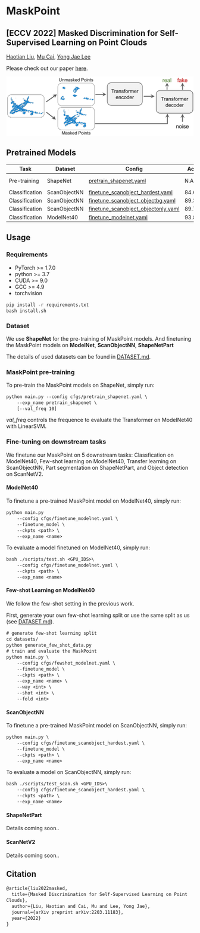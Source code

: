 # MaskPoint

## [ECCV 2022] Masked Discrimination for Self-Supervised Learning on Point Clouds

[Haotian Liu](https://hliu.cc), [Mu Cai](https://sites.google.com/view/mucai), [Yong Jae Lee](https://pages.cs.wisc.edu/~yongjaelee/)

Please check out our paper [here](https://arxiv.org/abs/2203.11183).

<div align="center">
  <img src="figure/concept.png" width="640">
</div>

## Pretrained Models

|  Task | Dataset | Config | Acc.| Download|      
|  ----- | ----- |-----|  -----| -----|
|  Pre-training | ShapeNet |[pretrain_shapenet.yaml](./cfgs/pretrain_shapenet.yaml)| N.A. | {[w/o](https://static.hliu.cc/files/projects/maskpoint/checkpoints/pretrain_shapenet.pth),[w/](https://static.hliu.cc/files/projects/maskpoint/checkpoints/pretrain_shapenet_moco.pth)} MoCo |
|  Classification | ScanObjectNN |[finetune_scanobject_hardest.yaml](./cfgs/finetune_scanobject_hardest.yaml)| 84.6%| [here](https://static.hliu.cc/files/projects/maskpoint/checkpoints/finetune_scanobject_hardest.pth)  |
|  Classification | ScanObjectNN |[finetune_scanobject_objectbg.yaml](./cfgs/finetune_scanobject_objectbg.yaml)|89.3% | [here](https://static.hliu.cc/files/projects/maskpoint/checkpoints/finetune_scanobject_objectbg.pth) |
|  Classification | ScanObjectNN |[finetune_scanobject_objectonly.yaml](./cfgs/finetune_scanobject_objectonly.yaml)| 89.7%| [here](https://static.hliu.cc/files/projects/maskpoint/checkpoints/finetune_scanobject_objectonly.pth) |
|  Classification | ModelNet40 |[finetune_modelnet.yaml](./cfgs/finetune_modelnet.yaml)| 93.8%| [here](https://static.hliu.cc/files/projects/maskpoint/checkpoints/finetune_modelnet.pth) |


## Usage

### Requirements

- PyTorch >= 1.7.0
- python >= 3.7
- CUDA >= 9.0
- GCC >= 4.9 
- torchvision

```
pip install -r requirements.txt
bash install.sh
```

### Dataset

We use **ShapeNet** for the pre-training of MaskPoint models. And finetuning the MaskPoint models on **ModelNet**, **ScanObjectNN**, **ShapeNetPart**

The details of used datasets can be found in [DATASET.md](./DATASET.md).


### MaskPoint pre-training
To pre-train the MaskPoint models on ShapeNet, simply run:
```
python main.py --config cfgs/pretrain_shapenet.yaml \
    --exp_name pretrain_shapenet \
    [--val_freq 10]
```
*val_freq* controls the frequence to evaluate the Transformer on ModelNet40 with LinearSVM.

### Fine-tuning on downstream tasks
We finetune our MaskPoint on 5 downstream tasks: Classfication on ModelNet40, Few-shot learning on ModelNet40, Transfer learning on ScanObjectNN, Part segmentation on ShapeNetPart, and Object detection on ScanNetV2.

#### ModelNet40
To finetune a pre-trained MaskPoint model on ModelNet40, simply run:
```
python main.py
    --config cfgs/finetune_modelnet.yaml \
    --finetune_model \
    --ckpts <path> \
    --exp_name <name>
```

To evaluate a model finetuned on ModelNet40, simply run:
```
bash ./scripts/test.sh <GPU_IDS>\
    --config cfgs/finetune_modelnet.yaml \
    --ckpts <path> \
    --exp_name <name>
```

#### Few-shot Learning on ModelNet40
We follow the few-shot setting in the previous work.

First, generate your own few-shot learning split or use the same split as us (see [DATASET.md](./DATASET.md)).
```
# generate few-shot learning split
cd datasets/
python generate_few_shot_data.py
# train and evaluate the MaskPoint
python main.py \
    --config cfgs/fewshot_modelnet.yaml \
    --finetune_model \
    --ckpts <path> \
    --exp_name <name> \
    --way <int> \
    --shot <int> \
    --fold <int>
```

#### ScanObjectNN
To finetune a pre-trained MaskPoint model on ScanObjectNN, simply run:
```
python main.py \
    --config cfgs/finetune_scanobject_hardest.yaml \
    --finetune_model \
    --ckpts <path> \
    --exp_name <name>
```

To evaluate a model on ScanObjectNN, simply run:
```
bash ./scripts/test_scan.sh <GPU_IDS>\
    --config cfgs/finetune_scanobject_hardest.yaml \
    --ckpts <path> \
    --exp_name <name>
```

#### ShapeNetPart
Details coming soon..

#### ScanNetV2
Details coming soon..

## Citation
```
@article{liu2022masked,
  title={Masked Discrimination for Self-Supervised Learning on Point Clouds},
  author={Liu, Haotian and Cai, Mu and Lee, Yong Jae},
  journal={arXiv preprint arXiv:2203.11183},
  year={2022}
}
```
